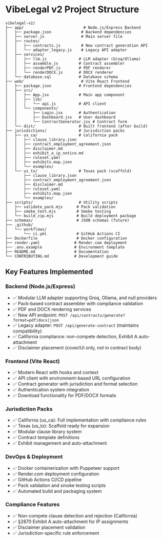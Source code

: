 # VibeLegal v2 Project Structure

```
vibelegal-v2/
├── app/                          # Node.js/Express Backend
│   ├── package.json             # Backend dependencies
│   ├── server.js                # Main server file
│   ├── routes/
│   │   ├── contracts.js         # New contract generation API
│   │   └── adapter_legacy.js    # Legacy API adapter
│   ├── services/
│   │   ├── llm.js              # LLM adapter (Groq/Ollama)
│   │   ├── assemble.js         # Contract assembler
│   │   ├── renderPDF.js        # PDF renderer
│   │   └── renderDOCX.js       # DOCX renderer
│   └── database.sql            # Database schema
├── web/                         # Vite React Frontend
│   ├── package.json            # Frontend dependencies
│   ├── src/
│   │   ├── App.jsx             # Main app component
│   │   ├── lib/
│   │   │   └── api.js          # API client
│   │   └── components/
│   │       ├── Login.jsx       # Authentication
│   │       ├── Dashboard.jsx   # User dashboard
│   │       └── ContractGenerator.jsx # Contract form
│   └── dist/                   # Built frontend (after build)
├── jurisdictions/              # Jurisdiction packs
│   ├── us_ca/                  # California pack
│   │   ├── clause_library.json
│   │   ├── contract_employment_agreement.json
│   │   ├── disclaimer.md
│   │   ├── exhibit_a_ip_notice.md
│   │   ├── ruleset.yaml
│   │   ├── exhibits.map.json
│   │   └── examples/
│   └── us_tx/                  # Texas pack (scaffold)
│       ├── clause_library.json
│       ├── contract_employment_agreement.json
│       ├── disclaimer.md
│       ├── ruleset.yaml
│       ├── exhibits.map.json
│       └── examples/
├── scripts/                    # Utility scripts
│   ├── validate_pack.mjs      # Pack validation
│   ├── smoke_test.mjs         # Smoke testing
│   └── build_zip.mjs          # Build deployment package
├── schemas/                   # JSON schemas (future)
├── .github/
│   └── workflows/
│       └── ci.yml             # GitHub Actions CI
├── Dockerfile                 # Docker configuration
├── render.yaml               # Render.com deployment
├── .env.example              # Environment template
├── README.md                 # Documentation
└── CONTRIBUTING.md           # Development guide
```

## Key Features Implemented

### Backend (Node.js/Express)
- ✅ Modular LLM adapter supporting Groq, Ollama, and null providers
- ✅ Pack-based contract assembler with compliance validation
- ✅ PDF and DOCX rendering services
- ✅ New API endpoint: `POST /api/contracts/generate?format=pdf|docx|json`
- ✅ Legacy adapter: `POST /api/generate-contract` (maintains compatibility)
- ✅ California compliance: non-compete detection, Exhibit A auto-attachment
- ✅ Disclaimer placement (cover/UI only, not in contract body)

### Frontend (Vite React)
- ✅ Modern React with hooks and context
- ✅ API client with environment-based URL configuration
- ✅ Contract generator with jurisdiction and format selection
- ✅ Authentication system integration
- ✅ Download functionality for PDF/DOCX formats

### Jurisdiction Packs
- ✅ California (us_ca): Full implementation with compliance rules
- ✅ Texas (us_tx): Scaffold ready for expansion
- ✅ Modular clause library system
- ✅ Contract template definitions
- ✅ Exhibit management and auto-attachment

### DevOps & Deployment
- ✅ Docker containerization with Puppeteer support
- ✅ Render.com deployment configuration
- ✅ GitHub Actions CI/CD pipeline
- ✅ Pack validation and smoke testing scripts
- ✅ Automated build and packaging system

### Compliance Features
- ✅ Non-compete clause detection and rejection (California)
- ✅ §2870 Exhibit A auto-attachment for IP assignments
- ✅ Disclaimer placement validation
- ✅ Jurisdiction-specific rule enforcement


